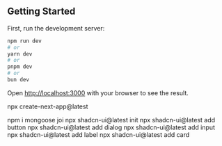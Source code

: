 ## Getting Started

First, run the development server:

```bash
npm run dev
# or
yarn dev
# or
pnpm dev
# or
bun dev
```

Open [http://localhost:3000](http://localhost:3000) with your browser to see the result.

npx create-next-app@latest

npm i mongoose joi
npx shadcn-ui@latest init
npx shadcn-ui@latest add button
npx shadcn-ui@latest add dialog
npx shadcn-ui@latest add input
npx shadcn-ui@latest add label
npx shadcn-ui@latest add card
